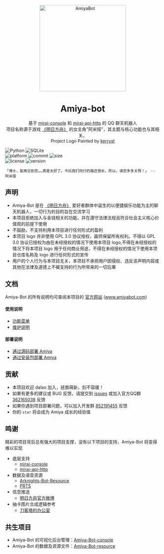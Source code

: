 <!-- projectInfo  -->
<div align="center">
    <img alt="AmiyaBot" src="https://i0.hdslb.com/bfs/album/9dda3f738e0745014f2e878b8f0a4a21f341d877.png" width=280 height=280/>

# Amiya-bot

基于 [mirai-console](https://github.com/mamoe/mirai-console)
和 [mirai-api-http](https://github.com/project-mirai/mirai-api-http) 的 QQ 聊天机器人<br>
项目名称源于游戏 [《明日方舟》](https://ak.hypergryph.com/) 的女主角"阿米娅"，其主题与核心功能也与其相关。<br>
Project Logo Painted by [kerryst](http://space.bilibili.com/8368479/)

</div>
<!-- projectInfo end -->


<div>
    <img alt="Python" src="https://img.shields.io/badge/Python-3.8-%233776AB?logo=python&logoColor=white">
    <img alt="SQLite" src="https://img.shields.io/badge/SQLite-^3.24-%23003B57?logo=SQLite&logoColor=white"><br>
    <img alt="platform" src="https://img.shields.io/badge/platform-windows%20%7C%20macos%20%7C%20linux-blueviolet">
    <img alt="commit" src="https://img.shields.io/github/commit-activity/m/AmiyaBot/Amiya-Bot?color=%23ff69b4">
    <img alt="size" src="https://img.shields.io/github/repo-size/AmiyaBot/Amiya-Bot?color=%23ffeb3b"><br>
    <img alt="license" src="https://img.shields.io/badge/license-GPL-green">
    <img alt="version" src="https://img.shields.io/badge/version-4.0-orange">
</div>

    「博士，能再见到您……真是太好了。今后我们同行的路还很长，所以，请您多多关照！」 -- 阿米娅

## 声明

- Amiya-Bot 是在 [《明日方舟》](https://ak.hypergryph.com/) 爱好者群体中诞生的以便捷娱乐功能为主的聊天机器人，一切行为的目的旨在交流学习
- 本项目拒绝加入与金钱相关的功能，并在遵守法律法规且符合社会主义核心价值观的前提下使用
- 不鼓励，不支持利用本项目进行任何形式的盈利
- 本项目 logo 并非使用 GPL 3.0 协议授权，画师保留所有权利。不得以 GPL 3.0 协议已授权为由在未经授权的情况下使用本项目 logo,不得在未经授权的情况下将本项目 logo
  用于任何商业用途，不得在未经授权的情况下使用本项目仓库名称及 logo 进行任何形式的宣传
- 用户的个人行为与本项目无关，本项目不承担用户因侵权、违反该声明内容或其他在法律及道德上不被支持的行为所带来的一切后果

## 文档

Amiya-Bot 的所有说明均可查阅本项目的 [官方网站](https://www.amiyabot.com) (www.amiyabot.com)

#### 使用说明

- [功能菜单](https://www.amiyabot.com/blog/function.html)
- [维护说明](https://www.amiyabot.com/docs/maintain.html)

#### 部署说明

- [通过源码部署 Amiya](https://www.amiyabot.com/docs/deployByCode.html)
- [通过安装包部署 Amiya](https://www.amiyabot.com/docs/deployByExe.html)

## 贡献

- 本项目欢迎 dalao 加入，拯救萌新，刻不容缓！
- 如果有更多的建议或 BUG 反馈，请提交到 [issues](../../issues) 或加入官方QQ群 [362165038](https://jq.qq.com/?_wv=1027&k=4HKMpUZL) 反馈
- 如果你遇到项目部署问题，可以加入开发群 [852191455](https://jq.qq.com/?_wv=1027&k=YWVA0NFX) 反馈
- 你的 `star` 将会成为 Amiya 成长的经验值

## 鸣谢

精彩的项目背后总有强大的项目支撑，没有以下项目的支持，Amiya-Bot 将变得难以实现

- 底层支持
    - [mirai-console](https://github.com/mamoe/mirai-console)
    - [mirai-api-http](https://github.com/project-mirai/mirai-api-http)
- 数据及语音资源
    - [Arknights-Bot-Resource](https://github.com/yuanyan3060/Arknights-Bot-Resource)
    - [PRTS](http://prts.wiki/)
- 信息推送
    - [明日方舟官方微博](https://m.weibo.cn/u/6279793937)
- 抽卡图片合成逻辑参考
    - [刀客塔的办公室](https://github.com/Rominwolf/doctors_office)

## 共生项目

- Amiya-Bot 的可视化后台管理：[Amiya-Bot-console](https://github.com/AmiyaBot/Amiya-Bot-console)
- Amiya-Bot 的数据及资源文件：[Amiya-Bot-resource](https://github.com/AmiyaBot/Amiya-Bot-resource)

